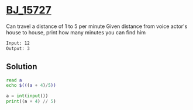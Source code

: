 # [BJ_15727](https://acmicpc.net/problem/15727)

Can travel a distance of 1 to 5 per minute
Given distance from voice actor's house to house, print how many minutes you can find him

```txt
Input: 12
Output: 3
```

## Solution

```sh
read a
echo $(((a + 4)/5))
```

```py
a = int(input())
print((a + 4) // 5)
```

